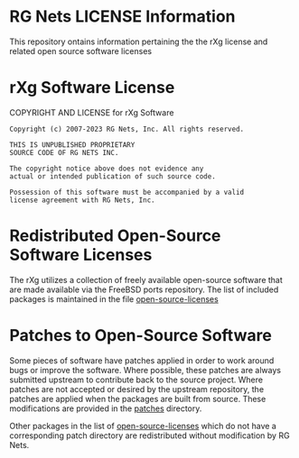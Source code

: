 # RG Nets LICENSE Information
This repository ontains information pertaining the the rXg license and related open source software licenses


# rXg Software License
COPYRIGHT AND LICENSE for rXg Software

    Copyright (c) 2007-2023 RG Nets, Inc. All rights reserved.

    THIS IS UNPUBLISHED PROPRIETARY
    SOURCE CODE OF RG NETS INC.

    The copyright notice above does not evidence any
    actual or intended publication of such source code.

    Possession of this software must be accompanied by a valid
    license agreement with RG Nets, Inc.

# Redistributed Open-Source Software Licenses
The rXg utilizes a collection of freely available open-source software that are made available via the
FreeBSD ports repository.  The list of included packages is maintained in the file [open-source-licenses](open-source-licenses)

# Patches to Open-Source Software
Some pieces of software have patches applied in order to work around bugs or improve the software.
Where possible, these patches are always submitted upstream to contribute back to the source project.
Where patches are not accepted or desired by the upstream repository, the patches are applied when the
packages are built from source.  These modifications are provided in the [patches](patches) directory.

Other packages in the list of [open-source-licenses](open-source-licenses) which do not have a corresponding
patch directory are redistributed without modification by RG Nets.
